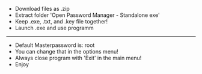 - Download files as .zip
- Extract folder 'Open Password Manager - Standalone exe'
- Keep .exe, .txt, and .key file together!
- Launch .exe and use programm
---
- Default Masterpassword is: root
- You can change that in the options menu!
- Always close program with 'Exit' in the main menu!
- Enjoy
